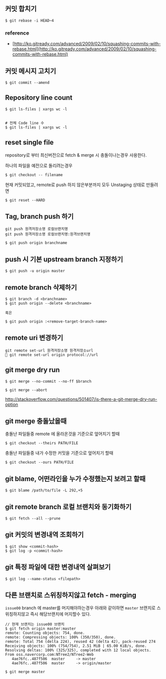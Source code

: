 ## 커밋 합치기 

	$ git rebase -i HEAD~4

### reference 
- [http://ko.gitready.com/advanced/2009/02/10/squashing-commits-with-rebase.html](http://ko.gitready.com/advanced/2009/02/10/squashing-commits-with-rebase.html)

## 커밋 메시지 고치기 

	$ git commit --amend

## Repository line count 

	$ git ls-files | xargs wc -l


	# 전체 Code line 수 
	$ git ls-files | xargs wc -l

## reset single file 

repository로 부터 최신버전으로 fetch & merge 시 충돌이나는경우 사용한다. 

하나의 파일을 예전으로 돌리려는경우 

	$ git checkout -- filename


현재 커밋되었고, remote로 push 하지 않은부분까지 모두 Unstaging 상태로 만들려면  

	$ git reset --HARD 


## Tag, branch push 하기 

	git push 원격저장소명 로컬브랜치명
	git push 원격저장소명 로컬브랜치명:원격브랜치명
	
	$ git push origin branchname

## push 시 기본 upstream branch 지정하기 

	$ git push -u origin master 

## remote branch 삭제하기

	$ git branch -d <branchname>
	$ git push origin --delete <branchname>

	혹은 

	$ git push origin :<remove-target-branch-name>
	
	
## remote uri 변경하기 

	git remote set-url 원격저장소명 원격저장소url 
	 git remote set-url origin protocol://url

## git merge dry run 

	$ git merge --no-commit --no-ff $branch

	$ git merge --abort


http://stackoverflow.com/questions/501407/is-there-a-git-merge-dry-run-option


## git merge 충돌났을때 

충돌난 파일들중 remote 에 올라온것을 기준으로 엎어치기 할때 

	$ git checkout --theirs PATH/FILE 

충돌난 파일들중 내가 수정한 커밋을 기준으로 엎어치기 할때 

	$ git checkout --ours PATH/FILE 

## git blame, 어떤라인을 누가 수정했는지 보려고 할때 

	$ git blame /path/to/file -L 292,+5

## git remote branch 로컬 브랜치와 동기화하기 

	$ git fetch --all --prune

## git 커밋의 변경내역 조회하기 

	$ git show <commit-hash>
	$ git log -p <commit-hash>


## git 특정 파일에 대한 변경내역 살펴보기

	$ git log --name-status <filepath>
    
## 다른 브랜치로 스위칭하지않고 fetch - merging 


`issue00` branch 에 master를 머지해야하는경우 아래와 같이하면 `master` 브랜치로 스위칭하지않고 즉시 해당브랜치에 머지할수 있다. 

```
// 현재 브랜치는 issue00 브랜치
$ git fetch origin master:master
remote: Counting objects: 754, done.
remote: Compressing objects: 100% (350/350), done.
remote: Total 754 (delta 224), reused 42 (delta 42), pack-reused 274
Receiving objects: 100% (754/754), 2.51 MiB | 65.00 KiB/s, done.
Resolving deltas: 100% (325/325), completed with 12 local objects.
From oss.navercorp.com:NTree2/NTree2-Web
   4ae76fc..487f506  master     -> master
   4ae76fc..487f506  master     -> origin/master

$ git merge master
```
